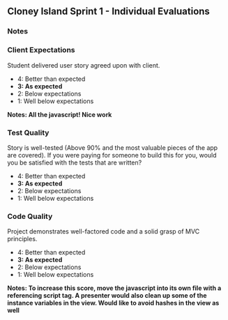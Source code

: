 ## Cloney Island Sprint 1 - Individual Evaluations

### Notes

### Client Expectations

Student delivered user story agreed upon with client.

- 4: Better than expected
- **3: As expected**
- 2: Below expectations
- 1: Well below expectations

**Notes: All the javascript! Nice work**

### Test Quality

Story is well-tested (Above 90% and the most valuable pieces of the app are covered). If you were paying for someone to build this for you, would you be satisfied with the tests that are written?

- 4: Better than expected
- **3: As expected**
- 2: Below expectations
- 1: Well below expectations

### Code Quality

Project demonstrates well-factored code and a solid grasp of MVC principles.

- 4: Better than expected
- **3: As expected**
- 2: Below expectations
- 1: Well below expectations

**Notes: To increase this score, move the javascript into its own file with a referencing script tag. A presenter would also clean up some of the instance variables in the view. Would like to avoid hashes in the view as well**
